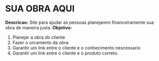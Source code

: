 # SUA OBRA AQUI
**Descricao:**
Site para ajudar as pessoas planejarem financeiramente sua obra de maneira justa.
**Objetivo:**
1. Planejar a obra do cliente
2. Fazer o orcamento da obra
3. Garantir um link entre o cliente e o conhecimento nescessario
4. Garantir um link entre o cliente e o produto correto.